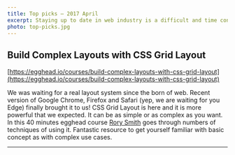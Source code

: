 ```yaml
---
title: Top picks — 2017 April
excerpt: Staying up to date in web industry is a difficult and time consuming task. I would like to share with you my top finds from the past month.
photo: top-picks.jpg
---
```


## Build Complex Layouts with CSS Grid Layout

[https://egghead.io/courses/build-complex-layouts-with-css-grid-layout](https://egghead.io/courses/build-complex-layouts-with-css-grid-layout)

We was waiting for a real layout system since the born of web. Recent version of Google Chrome, Firefox and Safari (yep, we are waiting for you Edge) finally brought it to us! CSS Grid Layout is here and it is more powerful that we expected. It can be as simple or as complex as you want. In this 40 minutes egghead course [Rory Smith](https://twitter.com/alan0buchanan) goes through numbers of techniques of using it. Fantastic resource to get yourself familiar with basic concept as with complex use cases.

- - -

##
